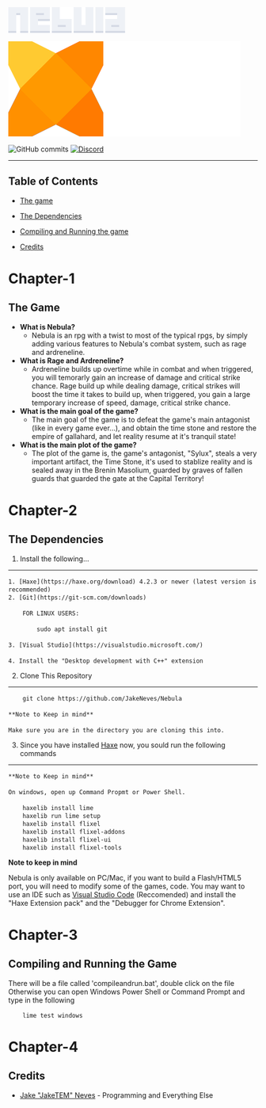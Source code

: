 ![Nebula](doc/images/nebula.png)

![Made Using Haxe](doc/images/madeUsingHaxe.png)

![GitHub commits](https://img.shields.io/github/commits-since/JakeNeves/Nebula/latest)
[![Discord](https://img.shields.io/discord/339097562814611456?label=discord)](https://discord.gg/HUJ8KUSAjC)

----------------------

## Table of Contents

* [The game](#chapter-1)

* [The Dependencies](#chapter-2)

* [Compiling and Running the game](#chapter-3)

* [Credits](#chapter-4)

# Chapter-1

## The Game
 - **What is Nebula?**
     - Nebula is an rpg with a twist to most of the typical rpgs, by simply adding
       various features to Nebula's combat system, such as rage and ardreneline.
 - **What is Rage and Ardreneline?**
     - Ardreneline builds up overtime while in combat and when triggered, you will
       temorarly gain an increase of damage and critical strike chance. Rage build up while dealing damage, critical strikes will boost the time it takes to build up, when triggered, you gain a large temporary increase of speed, damage, critical strike chance.
 - **What is the main goal of the game?**
     - The main goal of the game is to defeat the game's main antagonist (like in every game ever...), and obtain the time stone and restore the empire of gallahard, and let reality resume at it's tranquil state!
 - **What is the main plot of the game?**
     - The plot of the game is, the game's antagonist, "Sylux", steals a very    important artifact, the Time Stone, it's used to stablize reality and is sealed away in the Brenin Masolium, guarded by graves of fallen guards that guarded the gate at the Capital Territory!

# Chapter-2

## The Dependencies
 1. Install the following...

----

    1. [Haxe](https://haxe.org/download) 4.2.3 or newer (latest version is recommended)
    2. [Git](https://git-scm.com/downloads)
 
        FOR LINUX USERS:
    
            sudo apt install git

    3. [Visual Studio](https://visualstudio.microsoft.com/)

    4. Install the "Desktop development with C++" extension

 2. Clone This Repository

----

        git clone https://github.com/JakeNeves/Nebula

    **Note to Keep in mind**

    Make sure you are in the directory you are cloning this into.

 3. Since you have installed [Haxe](https://haxe.org) now, you sould run the following commands

----

    **Note to Keep in mind**

    On windows, open up Command Propmt or Power Shell.

        haxelib install lime
        haxelib run lime setup
        haxelib install flixel
        haxelib install flixel-addons
        haxelib install flixel-ui
        haxelib install flixel-tools

**Note to keep in mind**

Nebula is only available on PC/Mac, if you want to build a Flash/HTML5 port, you will need to modify some of the games, code. You may want to use an IDE such as [Visual Studio Code](https://code.visualstudio.com/) (Reccomended) and install the "Haxe Extension pack" and the "Debugger for Chrome Extension".

# Chapter-3

## Compiling and Running the Game

 There will be a file called 'compileandrun.bat', double click on the file Otherwise you can open Windows Power Shell or Command Prompt and type in the following
    
        lime test windows

# Chapter-4

## Credits

 - [Jake "JakeTEM" Neves](https://www.youtube.com/channel/UCaPYj8aYX30iDGOP7B9HUIQ) - Programming and Everything Else